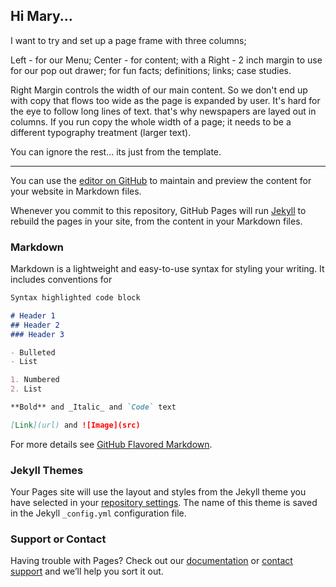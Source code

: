 ## Hi Mary... 

I want to try and set up a page frame with three columns; 

Left - for our Menu; 
Center - for content; with a 
Right - 2 inch margin to use for our pop out drawer; for fun facts; definitions; links; case studies. 

Right Margin controls the width of our main content. So we don't end up with copy that flows too wide as the page is expanded by user. It's hard for the eye to follow long lines of text. that's why newspapers are layed out in columns. If you run copy the whole width of a page; it needs to be a different typography treatment (larger text). 

You can ignore the rest... its just from the template. 

________



You can use the [editor on GitHub](https://github.com/ModernizationDigital/ModernizationDigital.github.io/edit/main/README.md) to maintain and preview the content for your website in Markdown files.

Whenever you commit to this repository, GitHub Pages will run [Jekyll](https://jekyllrb.com/) to rebuild the pages in your site, from the content in your Markdown files.

### Markdown

Markdown is a lightweight and easy-to-use syntax for styling your writing. It includes conventions for

```markdown
Syntax highlighted code block

# Header 1
## Header 2
### Header 3

- Bulleted
- List

1. Numbered
2. List

**Bold** and _Italic_ and `Code` text

[Link](url) and ![Image](src)
```

For more details see [GitHub Flavored Markdown](https://guides.github.com/features/mastering-markdown/).

### Jekyll Themes

Your Pages site will use the layout and styles from the Jekyll theme you have selected in your [repository settings](https://github.com/ModernizationDigital/ModernizationDigital.github.io/settings). The name of this theme is saved in the Jekyll `_config.yml` configuration file.

### Support or Contact

Having trouble with Pages? Check out our [documentation](https://docs.github.com/categories/github-pages-basics/) or [contact support](https://support.github.com/contact) and we’ll help you sort it out.
